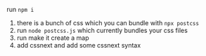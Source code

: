 run `npm i`

1. there is a bunch of css which you can bundle with `npx postcss`
2. run `node postcss.js` which currently bundles your css files
3. run make it create a map
4. add cssnext and add some cssnext syntax
